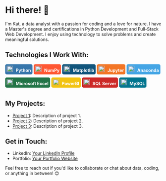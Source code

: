 # Hi there! 👋

I'm Kat, a data analyst with a passion for coding and a love for nature. I have a Master's degree and certifications in Python Development and Full-Stack Web Development. I enjoy using technology to solve problems and create meaningful solutions.

## Technologies I Work With:

<div style="display: inline-block; margin-bottom: 10px; padding: 5px; border-radius: 5px; background-color: #3776ab; color: white;">
  <img src="https://upload.wikimedia.org/wikipedia/commons/c/c3/Python-logo-notext.svg" alt="Python" height="20" style="margin-right: 5px;">
  <span style="font-weight: bold;">Python</span>
</div>

<div style="display: inline-block; margin-bottom: 10px; padding: 5px; border-radius: 5px; background-color: #ff5733; color: white;">
  <img src="https://numpy.org/images/logos/numpy.svg" alt="NumPy" height="20" style="margin-right: 5px;">
  <span style="font-weight: bold;">NumPy</span>
</div>

<div style="display: inline-block; margin-bottom: 10px; padding: 5px; border-radius: 5px; background-color: #11557c; color: white;">
  <img src="https://matplotlib.org/_static/logo2_compressed.svg" alt="Matplotlib" height="20" style="margin-right: 5px;">
  <span style="font-weight: bold;">Matplotlib</span>
</div>

<div style="display: inline-block; margin-bottom: 10px; padding: 5px; border-radius: 5px; background-color: #f37626; color: white;">
  <img src="https://upload.wikimedia.org/wikipedia/commons/3/38/Jupyter_logo.svg" alt="Jupyter" height="20" style="margin-right: 5px;">
  <span style="font-weight: bold;">Jupyter</span>
</div>

<div style="display: inline-block; margin-bottom: 10px; padding: 5px; border-radius: 5px; background-color: #44a5e5; color: white;">
  <img src="https://upload.wikimedia.org/wikipedia/commons/c/cd/Anaconda_Logo.png" alt="Anaconda" height="20" style="margin-right: 5px;">
  <span style="font-weight: bold;">Anaconda</span>
</div>

<div style="display: inline-block; margin-bottom: 10px; padding: 5px; border-radius: 5px; background-color: #217346; color: white;">
  <img src="https://upload.wikimedia.org/wikipedia/commons/7/7a/Microsoft_Excel_2013-2019_logo.svg" alt="Microsoft Excel" height="20" style="margin-right: 5px;">
  <span style="font-weight: bold;">Microsoft Excel</span>
</div>

<div style="display: inline-block; margin-bottom: 10px; padding: 5px; border-radius: 5px; background-color: #f2c311; color: white;">
  <img src="https://powerbi.microsoft.com/pictures/application/logos/powerbi-96x96.png" alt="PowerBI" height="20" style="margin-right: 5px;">
  <span style="font-weight: bold;">PowerBI</span>
</div>

<div style="display: inline-block; margin-bottom: 10px; padding: 5px; border-radius: 5px; background-color: #cc2927; color: white;">
  <img src="https://upload.wikimedia.org/wikipedia/commons/5/52/Microsoft_SQL_Server_logo.svg" alt="SQL Server" height="20" style="margin-right: 5px;">
  <span style="font-weight: bold;">SQL Server</span>
</div>

<div style="display: inline-block; margin-bottom: 10px; padding: 5px; border-radius: 5px; background-color: #00758f; color: white;">
  <img src="https://upload.wikimedia.org/wikipedia/commons/0/0d/MySQL.png" alt="MySQL" height="20" style="margin-right: 5px;">
  <span style="font-weight: bold;">MySQL</span>
</div>

## My Projects:

- [Project 1](link-to-project-1): Description of project 1.
- [Project 2](link-to-project-2): Description of project 2.
- [Project 3](link-to-project-3): Description of project 3.

## Get in Touch:

- LinkedIn: [Your LinkedIn Profile](link-to-linkedin)
- Portfolio: [Your Portfolio Website](link-to-portfolio)

Feel free to reach out if you'd like to collaborate or chat about data, coding, or anything in between! 😊
